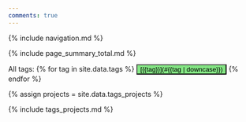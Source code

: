 ```yaml
---
comments: true
---
```


{% include navigation.md %}

<a name="top"></a>
{% include page_summary_total.md %}


All tags: {% for tag in site.data.tags %}
<button type="button" class="btn" style="background-color:#83E583;color=#F392F3">[{{tag}}](#{{tag | downcase}})</button> {% endfor %}


{% assign projects = site.data.tags_projects %}

{% include tags_projects.md %}


